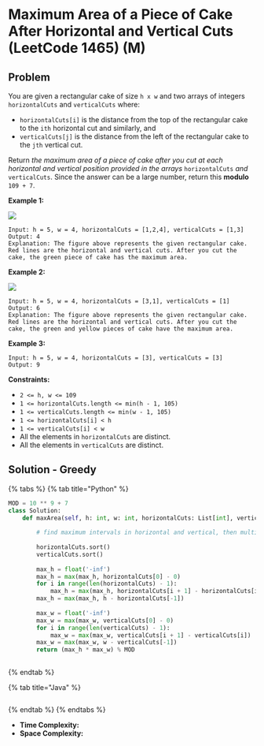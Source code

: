 # Maximum Area of a Piece of Cake After Horizontal and Vertical Cuts  (LeetCode 1465) (M)

## Problem

You are given a rectangular cake of size `h x w` and two arrays of integers `horizontalCuts` and `verticalCuts` where:

* `horizontalCuts[i]` is the distance from the top of the rectangular cake to the `ith` horizontal cut and similarly, and
* `verticalCuts[j]` is the distance from the left of the rectangular cake to the `jth` vertical cut.

Return _the maximum area of a piece of cake after you cut at each horizontal and vertical position provided in the arrays_ `horizontalCuts` _and_ `verticalCuts`. Since the answer can be a large number, return this **modulo** `109 + 7`.

&#x20;

**Example 1:**

![](https://assets.leetcode.com/uploads/2020/05/14/leetcode\_max\_area\_2.png)

```
Input: h = 5, w = 4, horizontalCuts = [1,2,4], verticalCuts = [1,3]
Output: 4 
Explanation: The figure above represents the given rectangular cake. Red lines are the horizontal and vertical cuts. After you cut the cake, the green piece of cake has the maximum area.
```

**Example 2:**

![](https://assets.leetcode.com/uploads/2020/05/14/leetcode\_max\_area\_3.png)

```
Input: h = 5, w = 4, horizontalCuts = [3,1], verticalCuts = [1]
Output: 6
Explanation: The figure above represents the given rectangular cake. Red lines are the horizontal and vertical cuts. After you cut the cake, the green and yellow pieces of cake have the maximum area.
```

**Example 3:**

```
Input: h = 5, w = 4, horizontalCuts = [3], verticalCuts = [3]
Output: 9
```

&#x20;

**Constraints:**

* `2 <= h, w <= 109`
* `1 <= horizontalCuts.length <= min(h - 1, 105)`
* `1 <= verticalCuts.length <= min(w - 1, 105)`
* `1 <= horizontalCuts[i] < h`
* `1 <= verticalCuts[i] < w`
* All the elements in `horizontalCuts` are distinct.
* All the elements in `verticalCuts` are distinct.



## Solution - Greedy

{% tabs %}
{% tab title="Python" %}
```python
MOD = 10 ** 9 + 7
class Solution:
    def maxArea(self, h: int, w: int, horizontalCuts: List[int], verticalCuts: List[int]) -> int:
        
        # find maximum intervals in horizontal and vertical, then multiply them
        
        horizontalCuts.sort()
        verticalCuts.sort()
        
        max_h = float('-inf')
        max_h = max(max_h, horizontalCuts[0] - 0)
        for i in range(len(horizontalCuts) - 1):
            max_h = max(max_h, horizontalCuts[i + 1] - horizontalCuts[i])
        max_h = max(max_h, h - horizontalCuts[-1])
        
        max_w = float('-inf')
        max_w = max(max_w, verticalCuts[0] - 0)
        for i in range(len(verticalCuts) - 1):
            max_w = max(max_w, verticalCuts[i + 1] - verticalCuts[i])
        max_w = max(max_w, w - verticalCuts[-1])
        return (max_h * max_w) % MOD
        
```
{% endtab %}

{% tab title="Java" %}
```java
```
{% endtab %}
{% endtabs %}

* **Time Complexity:**
* **Space Complexity:**

